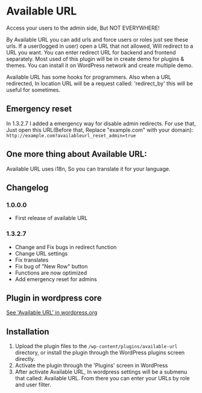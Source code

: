 # Available URL
Access your users to the admin side, But NOT EVERYWHERE!

By Available URL you can add urls and force users or roles just see these urls. If a user(logged in user) open a URL that not allowed, Will redirect to a URL you want. You can enter redirect URL for backend and frontend separately.
Most used of this plugin will be in create demo for plugins & themes. You can install it on WordPress network and create multiple demo.

Available URL has some hooks for programmers. Also when a URL redirected, In location URL will be a request called: 'redirect_by' this will be useful for sometimes.

## Emergency reset
In 1.3.2.7 I added a emergency way for disable admin redirects.
For use that, Just open this URL(Before that, Replace "example.com" with your domain):
`http://example.com?availableurl_reset_admin=true`

## One more thing about Available URL:
Available URL uses i18n, So you can translate it for your language.

## Changelog
### 1.0.0.0
* First release of available URL

### 1.3.2.7
* Change and Fix bugs in redirect function
* Change URL settings
* Fix translates
* Fix bug of "New Row" button
* Functions are now optimized
* Add emergency reset for admins

## Plugin in wordpress core
[See 'Available URL' in wordpress.org](https://wordpress.org/plugins/available-url/)

## Installation

1. Upload the plugin files to the `/wp-content/plugins/available-url` directory, or install the plugin through the WordPress plugins screen directly.
2. Activate the plugin through the 'Plugins' screen in WordPress
3. After activate Available URL, In wordpress settings will be a submenu that called: Available URL. From there you can enter your URLs by role and user filter.
